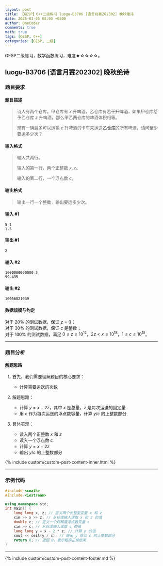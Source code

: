 ```yaml
---
layout: post
title: 【GESP】C++二级练习 luogu-B3706 [语言月赛202302] 晚秋绝诗
date: 2025-03-05 08:00 +0800
author: OneCoder
comments: true
math: true
tags: [GESP, C++]
categories: [GESP, 二级]
---
```

GESP二级练习，数学函数练习，难度★☆☆☆☆。

<!--more-->

## luogu-B3706 [语言月赛202302] 晚秋绝诗

### 题目要求

#### 题目描述

>诗人有两个仓库。甲仓库有 $x$ 升啤酒，乙仓库有若干升啤酒，如果甲仓库给予乙仓库 $z$ 升啤酒，那么甲乙两仓库的啤酒体积相等。
>
>现有一辆最多可以运输 $c$ 升啤酒的卡车来运送**乙仓库**的所有啤酒，请问至少要运多少次？

#### 输入格式

>输入共两行。
>
>输入的第一行，两个正整数 $x, z$。
>
>输入的第二行，一个浮点数 $c$。

#### 输出格式

>输出一行一个整数，输出要运多少次。

#### 输入 #1

```console
5 1
1.5
```

#### 输出 #1

```console
2
```

#### 输入 #2

```console
1000000000000 2
99.435
```

#### 输出 #2

```console
10056821039
```

#### 数据规模与约定

对于 $20\%$ 的测试数据，保证 $z = 0$；  
对于 $30\%$ 的测试数据，保证 $c$ 是整数；  
对于 $100\%$ 的测试数据，满足 $0 \leq z \leq 10^{12}$，$2z < x \leq 10^{18}$，$1 \leq c \leq 10^{18}$。

---

### 题目分析

#### 解题思路

1. 首先，我们需要理解题目的核心要求：
   - 计算需要运送的次数

2. 解题思路：
   - 计算 $y = x - 2z$，其中 $x$ 是总量，$z$ 是每次运送的固定量
   - 用 $c$ 作为每次运送的浮点数容量，计算 $y / c$ 的上整数部分

3. 具体实现：
   - 读入两个正整数 $x$ 和 $z$
   - 读入一个浮点数 $c$
   - 计算 $y = x - 2z$
   - 输出 $y / c$ 的上整数部分

{% include custom/custom-post-content-inner.html %}

---

### 示例代码

```cpp
#include <cmath>
#include <iostream>

using namespace std;
int main() {
    long long x, z; // 定义两个长整型变量 x 和 z
    cin >> x >> z; // 从标准输入读取 x 和 z 的值
    double c; // 定义一个双精度浮点数变量 c
    cin >> c; // 从标准输入读取 c 的值
    long long y = x - 2 * z; // 计算 y 的值
    cout << ceil(y / c); // 输出 y 除以 c 的上整数部分
    return 0; // 返回 0，表示程序正常结束
}
```

---

{% include custom/custom-post-content-footer.md %}
